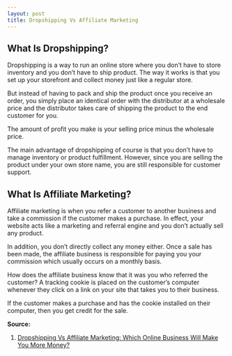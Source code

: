 ```yaml
---
layout: post
title: Dropshipping Vs Affiliate Marketing
---
```


## What Is Dropshipping?

Dropshipping is a way to run an online store where you don’t have to store inventory and you don’t have to ship product. The way it works is that you set up your storefront and collect money just like a regular store.

But instead of having to pack and ship the product once you receive an order, you simply place an identical order with the distributor at a wholesale price and the distributor takes care of shipping the product to the end customer for you.

The amount of profit you make is your selling price minus the wholesale price.

The main advantage of dropshipping of course is that you don’t have to manage inventory or product fulfillment. However, since you are selling the product under your own store name, you are still responsible for customer support.

## What Is Affiliate Marketing?

Affiliate marketing is when you refer a customer to another business and take a commission if the customer makes a purchase. In effect, your website acts like a marketing and referral engine and you don’t actually sell any product.

In addition, you don’t directly collect any money either. Once a sale has been made, the affiliate business is responsible for paying you your commission which usually occurs on a monthly basis.

How does the affiliate business know that it was you who referred the customer? A tracking cookie is placed on the customer’s computer whenever they click on a link on your site that takes you to their business.

If the customer makes a purchase and has the cookie installed on their computer, then you get credit for the sale.

**Source:**

1. [Dropshipping Vs Affiliate Marketing: Which Online Business Will Make You More Money?](http://mywifequitherjob.com/dropshipping-vs-affiliate-marketing-which-online-business-will-make-you-more-money/)
